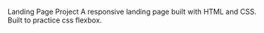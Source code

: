 Landing Page Project
A responsive landing page built with HTML and CSS.
Built to practice css flexbox.